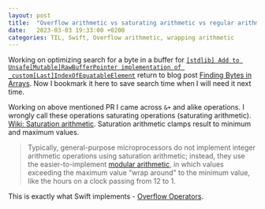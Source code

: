 ```yaml
---
layout: post
title:  "Overflow arithmetic vs saturating arithmetic vs regular arithmetic"
date:   2023-03-03 19:33:00 +0200
categories: TIL, Swift, Overflow arithmetic, wrapping arithmetic
---
```

Working on optimizing search for a byte in a buffer for [`[stdlib] Add to Unsafe[Mutable]RawBufferPointer implementation of _custom[Last]IndexOfEquatableElement`](https://github.com/apple/swift/pull/63128) return to blog post [Finding Bytes in Arrays](https://richardstartin.github.io/posts/finding-bytes#finding-null-terminators-without-branches). Now I bookmark it here to save search time when I will need it next time.

Working on above mentioned PR I came across `&+` and alike operations. I wrongly call these operations saturating operations (saturating arithmetic). [Wiki: Saturation arithmetic](https://en.wikipedia.org/wiki/Saturation_arithmetic). Saturation arithmetic clamps result to minimum and maximum values.

> Typically, general-purpose microprocessors do not implement integer arithmetic operations using saturation arithmetic; instead, they use the easier-to-implement [modular arithmetic](https://en.wikipedia.org/wiki/Modular_arithmetic), in which values exceeding the maximum value "wrap around" to the minimum value, like the hours on a clock passing from 12 to 1.

This is exactly what Swift implements - [Overflow Operators](https://docs.swift.org/swift-book/documentation/the-swift-programming-language/advancedoperators/#Overflow-Operators).
